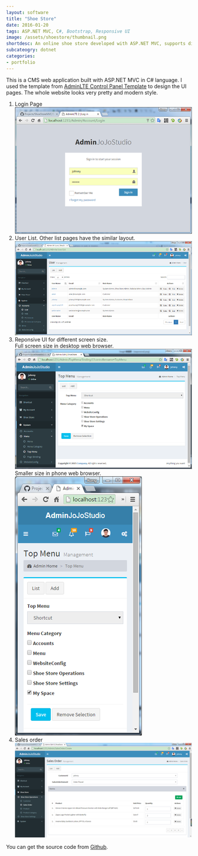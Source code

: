 ```yaml
---
layout: software
title: "Shoe Store"
date: 2016-01-20
tags: ASP.NET MVC, C#, Bootstrap, Responsive UI
image: /assets/shoestore/thumbnail.png
shortdesc: An online shoe store developed with ASP.NET MVC, supports different screen size devices.
subcateogry: dotnet
categories:
- portfolio
---
```


This is a CMS web application built with ASP.NET MVC in C# language. I used the template from [AdminLTE Control Panel Template](https://almsaeedstudio.com/) to design the UI pages. The whole website looks very pretty and modern style.  
1. Login Page  
![login](/assets/shoestore/login.png "login")
2. User List. Other list pages have the similar layout.
![index](/assets/shoestore/index.png "index")
3. Reponsive UI for different screen size.  
Full screen size in desktop web browser.  
![fullscreen](/assets/shoestore/responsive.png "fullscreen")
Smaller size in phone web browser.  
![phonesize](/assets/shoestore/responsive2.png "phonesize")
4. Sales order
![order](/assets/shoestore/order.png "order")  

You can get the source code from [Github](https://github.com/jojozhuang/Projects/tree/master/ShoeStoreMVC/Src "Source Code").

